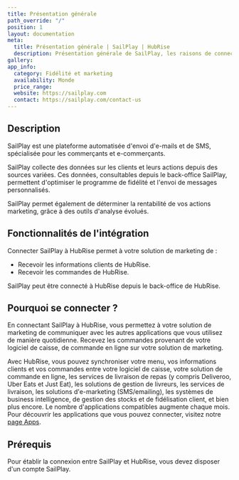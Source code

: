 ```yaml
---
title: Présentation générale
path_override: "/"
position: 1
layout: documentation
meta:
  title: Présentation générale | SailPlay | HubRise
  description: Présentation générale de SailPlay, les raisons de connecter votre solution de marketing à HubRise et fonctionnalités de l'intégration avec HubRise.
gallery:
app_info:
  category: Fidélité et marketing
  availability: Monde
  price_range:
  website: https://sailplay.com
  contact: https://sailplay.com/contact-us
---
```


## Description

SailPlay est une plateforme automatisée d'envoi d'e-mails et de SMS, spécialisée pour les commerçants et e-commerçants.

SailPlay collecte des données sur les clients et leurs actions depuis des sources variées. Ces données, consultables depuis le back-office SailPlay, permettent d'optimiser le programme de fidélité et l'envoi de messages personnalisés.

SailPlay permet également de déterminer la rentabilité de vos actions marketing, grâce à des outils d'analyse évolués.

## Fonctionnalités de l'intégration

Connecter SailPlay à HubRise permet à votre solution de marketing de :

- Recevoir les informations clients de HubRise.
- Recevoir les commandes de HubRise.

SailPlay peut être connecté à HubRise depuis le back-office de HubRise.

## Pourquoi se connecter ?

En connectant SailPlay à HubRise, vous permettez à votre solution de marketing de communiquer avec les autres applications que vous utilisez de manière quotidienne. Recevez les commandes provenant de votre logiciel de caisse, de commande en ligne sur votre solution de marketing.

Avec HubRise, vous pouvez synchroniser votre menu, vos informations clients et vos commandes entre votre logiciel de caisse, votre solution de commande en ligne, les services de livraison de repas (y compris Deliveroo, Uber Eats et Just Eat), les solutions de gestion de livreurs, les services de livraison, les solutions d'e-marketing (SMS/emailing), les systèmes de business intelligence, de gestion des stocks et de fidélisation client, et bien plus encore. Le nombre d'applications compatibles augmente chaque mois. Pour découvrir les applications que vous pouvez connecter, visitez notre [page Apps](/apps).

## Prérequis

Pour établir la connexion entre SailPlay et HubRise, vous devez disposer d'un compte SailPlay.
